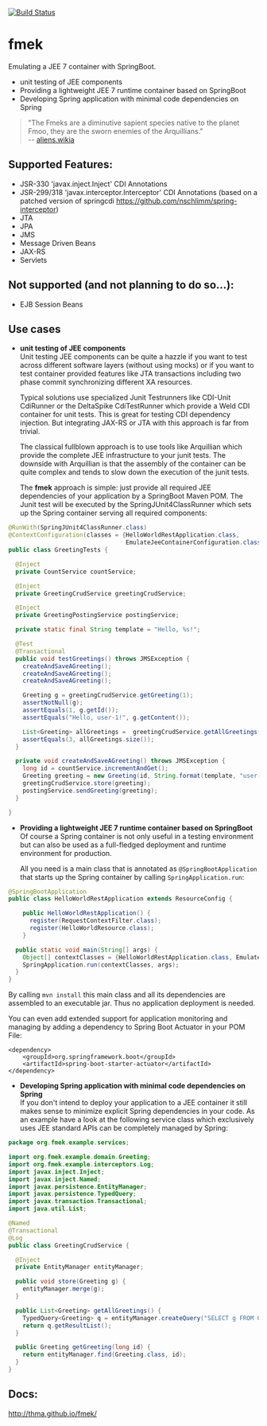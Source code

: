 [![Build Status](https://travis-ci.org/thma/fmek.svg)](https://travis-ci.org/thma/fmek)
# fmek

Emulating a JEE 7 container with SpringBoot.
-  unit testing of JEE components 
-  Providing a lightweight JEE 7 runtime container based on SpringBoot  
-  Developing Spring application with minimal code dependencies on Spring 

> "The Fmeks are a diminutive sapient species native to the planet Fmoo, they are the sworn enemies of the Arquillians."  
-- [aliens.wikia]


## Supported Features:

- JSR-330 'javax.inject.Inject' CDI Annotations
- JSR-299/318 'javax.interceptor.Interceptor' CDI Annotations (based on a patched version of springcdi https://github.com/nschlimm/spring-interceptor)
- JTA
- JPA
- JMS
- Message Driven Beans
- JAX-RS
- Servlets

## Not supported (and not planning to do so...):

- EJB Session Beans

## Use cases
-  **unit testing of JEE components**  
    Unit testing JEE components can be quite a hazzle if you want to test across different software layers (without using mocks) or if you want to test container provided features like JTA transactions including two phase commit synchronizing different XA resources.  

    Typical solutions use specialized Junit Testrunners like CDI-Unit CdiRunner or the DeltaSpike CdiTestRunner which provide a Weld CDI container for unit tests. This is great for testing CDI dependency injection. But integrating JAX-RS or JTA with this approach is far from trivial.  
    
    The classical fullblown approach is to use tools like Arquillian which provide the complete JEE infrastructure to your junit tests. The downside with Arquillian is that the assembly of the container can be quite complex and tends to slow down the execution of the junit tests.  
    
    The **fmek** approach is simple: just provide all required JEE dependencies of your application by a SpringBoot Maven POM. The Junit test will be executed by the SpringJUnit4ClassRunner which sets up the Spring container serving all required components:

```java
@RunWith(SpringJUnit4ClassRunner.class)
@ContextConfiguration(classes = {HelloWorldRestApplication.class, 
                                 EmulateJeeContainerConfiguration.class})
public class GreetingTests {

  @Inject
  private CountService countService;

  @Inject
  private GreetingCrudService greetingCrudService;

  @Inject
  private GreetingPostingService postingService;

  private static final String template = "Hello, %s!";

  @Test
  @Transactional
  public void testGreetings() throws JMSException {
    createAndSaveAGreeting();
    createAndSaveAGreeting();
    createAndSaveAGreeting();

    Greeting g = greetingCrudService.getGreeting(1);
    assertNotNull(g);
    assertEquals(1, g.getId());
    assertEquals("Hello, user-1!", g.getContent());

    List<Greeting> allGreetings =  greetingCrudService.getAllGreetings();
    assertEquals(3, allGreetings.size());
  }

  private void createAndSaveAGreeting() throws JMSException {
    long id = countService.incrementAndGet();
    Greeting greeting = new Greeting(id, String.format(template, "user-" + id));
    greetingCrudService.store(greeting);
    postingService.sendGreeting(greeting);
  }

}  
```
    
-  **Providing a lightweight JEE 7 runtime container based on SpringBoot**  
    Of course a Spring container is not only useful in a testing environment but can also be used as a full-fledged deployment and runtime environment for production.

    All you need is a main class that is annotated as <code>@SpringBootApplication</code> that starts up the Spring container by calling <code>SpringApplication.run</code>:
```java
@SpringBootApplication
public class HelloWorldRestApplication extends ResourceConfig {

    public HelloWorldRestApplication() {
      register(RequestContextFilter.class);
      register(HelloWorldResource.class);
    }

  public static void main(String[] args) {
    Object[] contextClasses = {HelloWorldRestApplication.class, EmulateJeeContainerConfiguration.class};
    SpringApplication.run(contextClasses, args);
  }
}

```

By calling <code>mvn install</code> this main class and all its dependencies are assembled to an executable jar. Thus no application deployment is needed.   
    
You can even add extended support for application monitoring and managing by adding a dependency to Spring Boot Actuator in your POM File:
    
    <dependency>
        <groupId>org.springframework.boot</groupId>
        <artifactId>spring-boot-starter-actuator</artifactId>
    </dependency>

-  **Developing Spring application with minimal code dependencies on Spring**  
    If you don't intend to deploy your application to a JEE container it still makes sense to minimize explicit Spring dependencies in your code. As an example have a look at the following service class which exclusively uses JEE standard APIs can be completely managed by Spring:
```java
package org.fmek.example.services;

import org.fmek.example.domain.Greeting;
import org.fmek.example.interceptors.Log;
import javax.inject.Inject;
import javax.inject.Named;
import javax.persistence.EntityManager;
import javax.persistence.TypedQuery;
import javax.transaction.Transactional;
import java.util.List;

@Named
@Transactional
@Log
public class GreetingCrudService {

  @Inject
  private EntityManager entityManager;

  public void store(Greeting g) {
    entityManager.merge(g);
  }

  public List<Greeting> getAllGreetings() {
    TypedQuery<Greeting> q = entityManager.createQuery("SELECT g FROM Greeting g", Greeting.class);
    return q.getResultList();
  }

  public Greeting getGreeting(long id) {
    return entityManager.find(Greeting.class, id);
  }
}
```

## Docs:
http://thma.github.io/fmek/

[aliens.wikia]: http://aliens.wikia.com/wiki/Fmek
